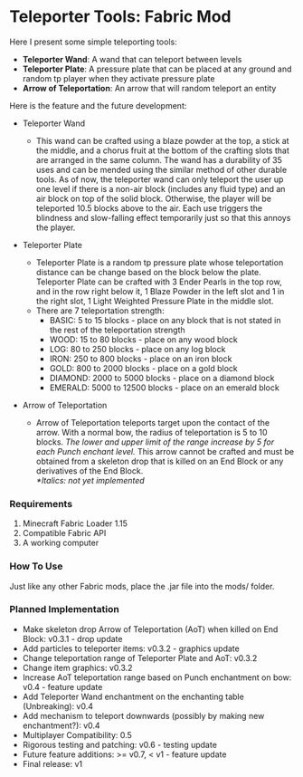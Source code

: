 # Teleporter Tools: Fabric Mod


Here I present some simple teleporting tools:

- **Teleporter Wand**: A wand that can teleport between levels
- **Teleporter Plate**: A pressure plate that can be placed at any ground and random tp player when they activate pressure plate
- **Arrow of Teleportation**: An arrow that will random teleport an entity

Here is the feature and the future development:

- Teleporter Wand
  - This wand can be crafted using a blaze powder at the top, a stick at the middle, and a chorus fruit at the bottom of the crafting slots that are arranged in the same column. The wand has a durability of 35 uses and can be mended using the similar method of other durable tools. As of now, the teleporter wand can only teleport the user up one level if there is a non-air block (includes any fluid type) and an air block on top of the solid block. Otherwise, the player will be teleported 10.5 blocks above to the air. Each use triggers the blindness and slow-falling effect temporarily just so that this annoys the player.
  
- Teleporter Plate
  - Teleporter Plate is a random tp pressure plate whose teleportation distance can be change based on the block below the plate. Teleporter Plate can be crafted with 3 Ender Pearls in the top row, and in the row right below it, 1 Blaze Powder in the left slot and 1 in the right slot, 1 Light Weighted Pressure Plate in the middle slot. 
  - There are 7 teleportation strength:
      - BASIC: 5 to 15 blocks - place on any block that is not stated in the rest of the teleportation strength
      - WOOD: 15 to 80 blocks - place on any wood block
      - LOG: 80 to 250 blocks - place on any log block
      - IRON: 250 to 800 blocks - place on an iron block
      - GOLD: 800 to 2000 blocks - place on a gold block
      - DIAMOND: 2000 to 5000 blocks - place on a diamond block
      - EMERALD: 5000 to 12500 blocks - place on an emerald block

- Arrow of Teleportation
  - Arrow of Teleportation teleports target upon the contact of the arrow. 
  With a normal bow, the radius of teleportation is 5 to 10 blocks. _The lower and upper limit of the range increase by 5 for each Punch enchant level._ This arrow cannot be crafted and must be obtained from a skeleton drop that is killed on an End Block or any derivatives of the End Block.  
_*Italics: not yet implemented_
  
  
### Requirements

1. Minecraft Fabric Loader 1.15
2. Compatible Fabric API
3. A working computer

### How To Use
Just like any other Fabric mods, place the .jar file into the mods/ folder.

### Planned Implementation
- Make skeleton drop Arrow of Teleportation (AoT) when killed on End Block: v0.3.1 - drop update
- Add particles to teleporter items: v0.3.2 - graphics update
- Change teleportation range of Teleporter Plate and AoT: v0.3.2
- Change item graphics: v0.3.2
- Increase AoT teleportation range based on Punch enchantment on bow: v0.4 - feature update
- Add Teleporter Wand enchantment on the enchanting table (Unbreaking): v0.4
- Add mechanism to teleport downwards (possibly by making new enchantment?): v0.4
- Multiplayer Compatibility: 0.5
- Rigorous testing and patching: v0.6 - testing update
- Future feature additions: >= v0.7, < v1 - feature update
- Final release: v1